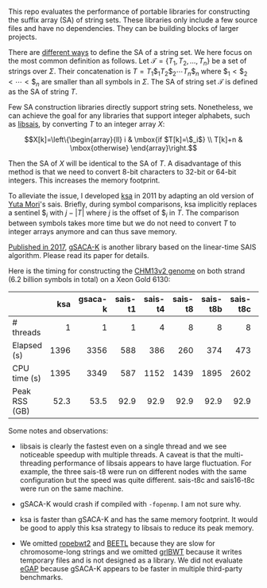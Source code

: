 This repo evaluates the performance of portable libraries for constructing the
suffix array (SA) of string sets. These libraries only include a few source
files and have no dependencies. They can be building blocks of larger projects.

There are [different ways][ss-review] to define the SA of a string set. We
here focus on the most common definition as follows.  Let
$`\mathcal{T}=\{T_1,T_2,\ldots,T_n\}`$ be a set of strings over $\Sigma$. Their
concatenation is $`T=T_1\$_1T_2\$_2\cdots T_n\$_n`$ where
$`\$_1<\$_2<\cdots<\$_n`$ are smaller than all symbols in $\Sigma$. The SA of
string set $`\mathcal{T}`$ is defined as the SA of string $T$.

Few SA construction libraries directly support string sets. Nonetheless, we can
achieve the goal for any libraries that support integer alphabets, such as
[libsais][libsais], by converting $T$ to an integer array $X$:
```math
X[k]=\left\{\begin{array}{ll}
i & \mbox{if $T[k]=\$_i$} \\
T[k]+n & \mbox{otherwise}
\end{array}\right.
```
Then the SA of $X$ will be identical to the SA of $T$. A disadvantage of this
method is that we need to convert 8-bit characters to 32-bit or 64-bit
integers. This increases the memory footprint.

To alleviate the issue, I developed [ksa][ksa] in 2011 by adapting an old
version of [Yuta Mori][mori]'s sais. Briefly, during symbol comparisons, ksa
implicitly replaces a sentinel $`\$_i`$ with $`j-|T|`$ where $j$ is the offset
of $`\$_i`$ in $T$. The comparison between symbols takes more time but we do
not need to convert $T$ to integer arrays anymore and can thus save memory.

[Published in 2017][gsacak-paper], [gSACA-K][gsacak] is another library based
on the linear-time SAIS algorithm. Please read its paper for details.

Here is the timing for constructing the [CHM13v2 genome][chm13] on both strand (6.2
billion symbols in total) on a Xeon Gold 6130:

|             | ksa|gsaca-k|sais-t1|sais-t4|sais-t8|sais-t8b|sais-t8c|sais16-t8c|
|:------------|---:|------:|------:|------:|------:|-------:|-------:|---------:|
|# threads    |   1|      1|      1|      4|      8|       8|       8|         8|
|Elapsed (s)  |1396|   3356|    588|    386|    260|     374|     473|       296|
|CPU time (s) |1395|   3349|    587|   1152|   1439|    1895|    2602|      1146|
|Peak RSS (GB)|52.3|   53.5|   92.9|   92.9|   92.9|    92.9|    92.9|      58.4|

Some notes and observations:

* libsais is clearly the fastest even on a single thread and we see noticeable
  speedup with multiple threads. A caveat is that the multi-threading
  performance of libsais appears to have large fluctuation. For example,
  the three sais-t8 were run on different nodes with the same configuration but
  the speed was quite different. sais-t8c and sais16-t8c were run on the same
  machine.

* gSACA-K would crash if compiled with `-fopenmp`. I am not sure why.

* ksa is faster than gSACA-K and has the same memory footprint. It would be
  good to apply this ksa strategy to libsais to reduce its peak memory.

* We omitted [ropebwt2][rb2] and [BEETL][beetl] because they are slow for
  chromosome-long strings and we omitted [grlBWT][grl] because it writes
  temporary files and is not designed as a library. We did not evaluate
  [eGAP][egap] because gSACA-K appears to be faster in multiple third-party
  benchmarks.

[libsais]: https://github.com/IlyaGrebnov/libsais
[chm13]: https://s3-us-west-2.amazonaws.com/human-pangenomics/index.html?prefix=T2T/CHM13/assemblies/analysis_set/
[mori]: https://github.com/y-256
[gsacak]: https://github.com/felipelouza/gsa-is
[gsacak-paper]: https://www.sciencedirect.com/science/article/pii/S0304397517302621
[ksa]: https://github.com/lh3/fermi/blob/master/ksa.c
[fermi]: https://github.com/lh3/fermi
[fermi-paper]: https://academic.oup.com/bioinformatics/article/28/14/1838/218887
[ss-review]: https://academic.oup.com/bioinformatics/advance-article/doi/10.1093/bioinformatics/btae333/7681884
[rb2]: https://github.com/lh3/ropebwt2
[grl]: https://github.com/ddiazdom/grlBWT
[beetl]: https://github.com/BEETL/BEETL
[egap]: https://github.com/felipelouza/egap
